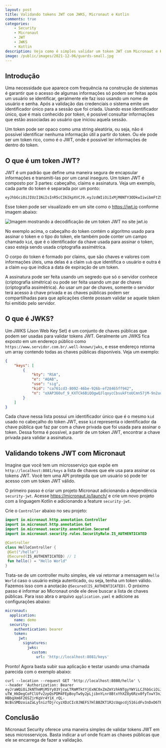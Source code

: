 ```yaml
---
layout: post
title: Validando tokens JWT com JWKS, Micronaut e Kotlin
comments: true
categories: 
    - Security
    - Micronaut
    - JWT
    - JWKS
    - Kotlin
description: Veja como é simples validar um token JWT com Micronaut e Kotlin usando a url de uma JWKS (json web key set).
image: /public/images/2021-12-06/guards-small.jpg
---
```


## Introdução

Uma necessidade que aparece com frequência na construção de sistemas é garantir que o acesso de algumas informações só podem ser feitas após um usuário se identificar, geralmente ele faz isso usando um nome de usuário e senha. Após a validação das credenciais o sistema emite um identificador único para a sessão que foi criada. Usando esse identificador único, que é mais conhecido por token, é possível consultar informações que estão associadas ao usuário que iniciou aquela sessão.

Um token pode ser opaco como uma string aleatória, ou seja, não é possível identificar nenhuma informação útil a partir do token. Ou ele pode ser um token rico, como é o JWT, onde é possível ler informações de dentro do token.

## O que é um token JWT?

JWT é um padrão que define uma maneira segura de encapsular informações e transmiti-las por um canal inseguro. Um token JWT é composto por 3 partes: cabeçalho, claims e assinatura. Veja um exemplo, cada parte do token é separada por um ponto:

```text
eyJhbGciOiJIUzI1NiIsInR5cCI6IkpXVCJ9.eyJzdWIiOiIxMjM0NTY3ODkwIiwibmFtZSI6IkpvaG4gRG9lIiwiaWF0IjoxNTE2MjM5MDIyfQ.SflKxwRJSMeKKF2QT4fwpMeJf36POk6yJV_adQssw5c
```

Esse token pode ser visualizado em um site como o <https://jwt.io> conforme imagem abaixo:

![Imagem mostrando a decodificação de um token JWT no site jwt.io]({{site.baseurl}}/public/images/2021-12-06/jwt_io.png)

No exemplo acima, o cabeçalho do token contém o algoritmo usado para assinar o token e o tipo do token, ele também pode conter um campo chamado `kid`, que é o identificador da chave usada para assinar o token, caso esteja sendo usada criptografia assimétrica.

O corpo do token é formado por claims, que são chaves e valores com informações úteis, uma delas é a claim `sub` que identifica o usuário e outra é a claim `exp` que indica a data de expiração de um token.

A assinatura pode ser feita usando um segredo que só o servidor conhece (criptografia simétrica) ou pode ser feita usando um par de chaves (criptografia assimétrica). Ao usar um par de chaves, somente o servidor terá acesso à chave privada e as chaves públicas podem ser compartilhadas para que aplicações cliente possam validar se aquele token foi emitido pelo servidor.

## O que é JWKS?

Um JWKS (Json Web Key Set) é um conjunto de chaves públicas que podem ser usadas para validar tokens JWT. Geralmente um JWKS fica exposto em um endereço público como `https://www.servidor.com.br/.well-known/jwks`, e esse endereço retorna um array contendo todas as chaves públicas disponíveis. Veja um exemplo:

```json
{
    "keys": [
        {
            "kty": "RSA",
            "e": "AQAB",
            "use": "sig",
            "kid": "ca761cd3-8092-46be-926b-ef28465ff942",
            "n": "oXAP360uf_9_KXTCk6BiQOgwQJlqoycCbsukFtoUCmn57jM-9n2uqBBPT_8VnTIaYr4h8zxMy8HRkdX35HRmZANoqekhH03hhMc69mK4yEYZwBNyV9SteXrF5hfj4SWsK0t3CZ_G_U303XLj7ak5m-4w1UXCmvBERR_SwXjLOKwAAFlOQS_0sAB9yzvJkvsuvqd4lA3-vFFF_ZVbTHuJAznqB_avwCbCHJWfiWln2PN7LsieX08tE13bPP1TVEFid9mcUz5dwz0J9QKTYCd90fkyzqanzG638SFoyL84ddmD_9pef5x03oMWEU9-dxEI6PFfWEQmXN1eg7GfJI6bxQ"
        }
    ]
}
```

Cada chave nessa lista possui um identificador único que é o mesmo `kid` usado no cabeçalho do token JWT, esse `kid` representa o identificador da chave pública que faz par com a chave privada que foi usada para assinar o token. Dessa forma é possível, a partir de um token JWT, encontrar a chave privada para validar a assinatura.

## Validando tokens JWT com Micronaut

Imagine que você tem um microsserviço que expõe em `http://localhost:8081/keys` a lista de chaves que ele usa para assinar os tokens JWT. Você tem uma API protegida que um usuário só pode ter acesso com um token JWT válido.

O primeiro passo é criar um projeto Micronaut adicionando a dependência `security-jwt`. Acesse <https://micronaut.io/launch/> e crie um novo projeto com a linguagem Kotlin e adicionando a feature `security-jwt`.

Crie o `Controller` abaixo no seu projeto:

```kotlin
import io.micronaut.http.annotation.Controller
import io.micronaut.http.annotation.Get
import io.micronaut.security.annotation.Secured
import io.micronaut.security.rules.SecurityRule.IS_AUTHENTICATED

@Controller
class HelloController {
 @Get("/hello")
 @Secured(IS_AUTHENTICATED) // 1
 fun hello() = "Hello World"
}
```

Trata-se de um controller muito simples, ele vai retornar a mensagem `Hello World` caso o usuário esteja autenticado, ou seja, tenha um token válido. Fazemos isso com a anotacão `@Secured(IS_AUTHENTICATED)`. O próximo passo é informar ao Micronaut onde ele deve buscar a lista de chaves públicas. Para isso abra o arquivo `application.yaml` e adicione as configurações abaixo:

```yaml
micronaut:
  application:
    name: demo
  security:
    authentication: bearer
    token:
      jwt:
        signatures:
          jwks:
            custom:
              url: 'http://localhost:8081/keys'
```

Pronto! Agora basta subir sua aplicação e testar usando uma chamada parecida com o exemplo abaixo:

```text
curl --location --request GET 'http://localhost:8080/hello' \
--header 'Authorization: Bearer eyJraWQiOiJkNThmMjM5Yy03YjcwLTRmMTktYjExNC0xZmZmYzhkNTgyYWYiLCJhbGciOiJSUzI1NiJ9.eyJzdWIiOiJ1c2VyIiwibmJmIjoxNjM4ODM3Mjc4LCJyb2xlcyI6WyJBRE1JTiJdLCJpc3MiOiJtaWNyb25hdXQtc2VjdXJpdHktand0LXNhbXBsZSIsImV4cCI6MTYzODg0MDg3OCwiaWF0IjoxNjM4ODM3Mjc4fQ.O-uTW_HkDegCoFClUfv2zpQsPDM4FEpBoyTw9y2pLjibnYLnr8BtxYhXZ8y6Rzx0fyTxwY3nJe3PSMwv71tEHbW8qRGCSt8J_lsWkohVrxHBM5HguECTeiMOnL6applQxtn8mCuN2Y3bsVGXpYtoTiUytTDb3zo0KiSWYEsendnwXo6hIvVQV5-HBbgXm6F26SZjrKgVr4Y1X_rQL-NcBsSMDzoiaZaLytnizfDjrcyzXDzCIc0JNEFS7HlBBZKT1R2cUqpcdj516idFv3nDxD6TPlNJgrXmUlgOfOg1id5FL_2pqa21HQioj4bdk0kQQuj2mxMIw4ZCALCYyD5Tfg'
```

## Conclusão

Micronaut Security oferece uma maneira simples de validar tokens JWT em seus microsserviços. Basta indicar a url onde ficam as chaves públicas que ele se encarrega de fazer a validação.
